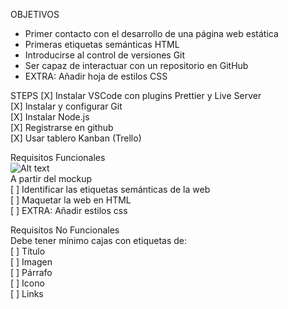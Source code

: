 OBJETIVOS
  * Primer contacto con el desarrollo de una página web estática
  * Primeras etiquetas semánticas HTML
  * Introducirse al control de versiones Git
  * Ser capaz de interactuar con un repositorio en GitHub
  * EXTRA: Añadir hoja de estilos CSS

  STEPS
  [X] Instalar VSCode con plugins Prettier y Live Server  
  [X] Instalar y configurar Git  
  [X] Instalar Node.js  
  [X] Registrarse en github  
  [X] Usar tablero Kanban (Trello)  

  Requisitos Funcionales  
  ![Alt text](https://aspiring-gaura-1f9.notion.site/image/https%3A%2F%2Fs3-us-west-2.amazonaws.com%2Fsecure.notion-static.com%2F15729f0c-c19b-4df1-b0b6-595729d0055d%2FUntitled.png?table=block&id=e3d45dde-0001-4cde-9421-7fae13ed8018&spaceId=c326e8f3-8d9e-4edc-aede-878e6ca6fca3&width=1920&userId=&cache=v2 "mockup")  
  A partir del mockup  
  [ ] Identificar las etiquetas semánticas de la web  
  [ ] Maquetar la web en HTML  
  [ ] EXTRA: Añadir estilos css  

  Requisitos No Funcionales  
  Debe tener mínimo cajas con etiquetas de:  
  [ ] Título  
  [ ] Imagen  
  [ ] Párrafo  
  [ ] Icono  
  [ ] Links  